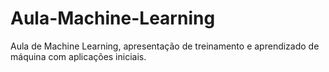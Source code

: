 # Aula-Machine-Learning
Aula de Machine Learning, apresentação de treinamento e aprendizado de máquina com aplicações iniciais. 
